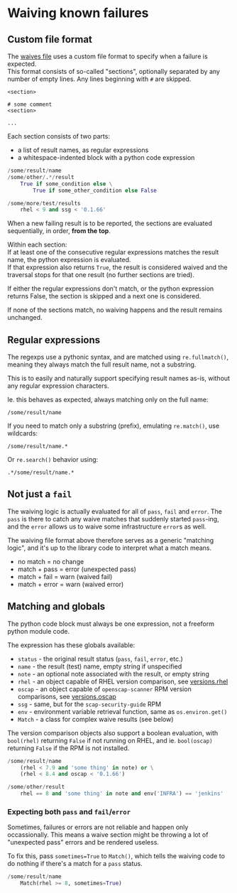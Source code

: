 # Waiving known failures

## Custom file format

The [waives file](conf/waives) uses a custom file format to specify when
a failure is expected.  
This format consists of so-called "sections", optionally separated by any
number of empty lines. Any lines beginning with `#` are skipped.

```
<section>

# some comment
<section>

...
```

Each section consists of two parts:

- a list of result names, as regular expressions
- a whitespace-indented block with a python code expression

```python
/some/result/name
/some/other/.*/result
    True if some_condition else \
        True if some_other_condition else False

/some/more/test/results
    rhel < 9 and ssg < '0.1.66'
```

When a new failing result is to be reported, the sections are evaluated
sequentially, in order, **from the top**.

Within each section:  
If at least one of the consecutive regular expressions matches the result name,
the python expression is evaluated.  
If that expression also returns `True`, the result is considered waived and
the traversal stops for that one result (no further sections are tried).

If either the regular expressions don't match, or the python expression returns
False, the section is skipped and a next one is considered.

If none of the sections match, no waiving happens and the result remains
unchanged.

## Regular expressions

The regexps use a pythonic syntax, and are matched using `re.fullmatch()`,
meaning they always match the full result name, not a substring.

This is to easily and naturally support specifying result names as-is,
without any regular expression characters.

Ie. this behaves as expected, always matching only on the full name:

```
/some/result/name
```

If you need to match only a substring (prefix), emulating `re.match()`,
use wildcards:

```
/some/result/name.*
```

Or `re.search()` behavior using:

```
.*/some/result/name.*
```

## Not just a `fail`

The waiving logic is actually evaluated for all of `pass`, `fail` and `error`.
The `pass` is there to catch any waive matches that suddenly started `pass`-ing,
and the `error` allows us to waive some infrastructure `error`s as well.

The waiving file format above therefore serves as a generic "matching logic",
and it's up to the library code to interpret what a match means.

- no match = no change
- match + pass = error (unexpected pass)
- match + fail = warn (waived fail)
- match + error = warn (waived error)

## Matching and globals

The python code block must always be one expression, not a freeform python
module code.

The expression has these globals available:

- `status` - the original result status (`pass`, `fail`, `error`, etc.)
- `name` - the result (test) name, empty string if unspecified
- `note` - an optional note associated with the result, or empty string
- `rhel` - an object capable of RHEL version comparison, see
  [versions.rhel](lib/versions.py)
- `oscap` - an object capable of `openscap-scanner` RPM version comparisons,
  see [versions.oscap](lib/versions.py)
- `ssg` - same, but for the `scap-security-guide` RPM
- `env` - environment variable retrieval function, same as `os.environ.get()`
- `Match` - a class for complex waive results (see below)

The version comparison objects also support a boolean evaluation, with
`bool(rhel)` returning `False` if not running on RHEL, and ie. `bool(oscap)`
returning `False` if the RPM is not installed.

```python
/some/result/name
    (rhel < 7.9 and 'some thing' in note) or \
    (rhel < 8.4 and oscap < '0.1.66')

/some/other/result
    rhel == 8 and 'some thing' in note and env('INFRA') == 'jenkins'
```

### Expecting both `pass` and `fail`/`error`

Sometimes, failures or errors are not reliable and happen only occassionally.
This means a waive section might be throwing a lot of "unexpected pass" errors
and be rendered useless.

To fix this, pass `sometimes=True` to `Match()`, which tells the waiving code
to do nothing if there's a match for a `pass` status.

```python
/some/result/name
    Match(rhel >= 8, sometimes=True)
```
